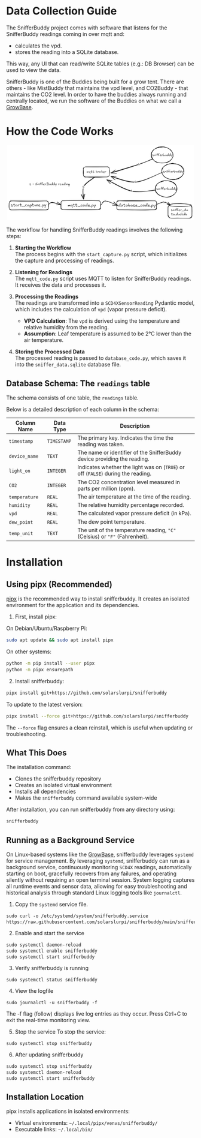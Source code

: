 # Data Collection Guide

The SnifferBuddy project comes with software that listens for the SnifferBuddy readings coming in over mqtt and:
- calculates the vpd.
- stores the reading into a SQLite database. 

This way, any UI that can read/write SQLite tables (e.g.: DB Browser) can be used to view the data.

SnifferBuddy is one of the Buddies being built for a grow tent.  There are others - like MistBuddy that maintains the vpd level, and CO2Buddy - that maintains the CO2 level.  In order to have the buddies always running and centrally located, we run the software of the Buddies on what we call a [GrowBase](https://github.com/solarslurpi/GrowBase).


# How the Code Works

<p align="center">
  <img src="images/data_collection_flow.png" width="500" alt="Snifferbuddy wiring">
</p>

The workflow for handling SnifferBuddy readings involves the following steps:

1. **Starting the Workflow**  
    The process begins with the `start_capture.py` script, which initializes the capture and processing of readings.
    
2. **Listening for Readings**  
    The `mqtt_code.py` script uses MQTT to listen for SnifferBuddy readings. It receives the data and processes it.
    
3. **Processing the Readings**  
    The readings are transformed into a `SCD4XSensorReading` Pydantic model, which includes the calculation of `vpd` (vapor pressure deficit).
    - **VPD Calculation**: The `vpd` is derived using the temperature and relative humidity from the reading.
    - **Assumption**: Leaf temperature is assumed to be 2°C lower than the air temperature.
4. **Storing the Processed Data**  
    The processed reading is passed to `database_code.py`, which saves it into the `sniffer_data.sqlite` database file.
## Database Schema: The `readings` table

The schema consists of one table, the `readings` table.

Below is a detailed description of each column in the schema:

| **Column Name** | **Data Type** | **Description**                                                                  |
| --------------- | ------------- | -------------------------------------------------------------------------------- |
| `timestamp`     | `TIMESTAMP`   | The primary key. Indicates the time the reading was taken.                       |
| `device_name`   | `TEXT`        | The name or identifier of the SnifferBuddy device providing the reading.         |
| `light_on`      | `INTEGER`     | Indicates whether the light was on (`TRUE`) or off (`FALSE`) during the reading. |
| `CO2`           | `INTEGER`     | The CO2 concentration level measured in parts per million (ppm).                 |
| `temperature`   | `REAL`        | The air temperature at the time of the reading.                                  |
| `humidity`      | `REAL`        | The relative humidity percentage recorded.                                       |
| `vpd`           | `REAL`        | The calculated vapor pressure deficit (in kPa).                                  |
| `dew_point`     | `REAL`        | The dew point temperature.                                                       |
| `temp_unit`     | `TEXT`        | The unit of the temperature reading,  `"C"` (Celsius) or `"F"` (Fahrenheit).     |
# Installation

## Using pipx (Recommended)

[pipx](https://pypa.github.io/pipx/) is the recommended way to install snifferbuddy. It creates an isolated environment for the application and its dependencies.

1. First, install pipx:

On Debian/Ubuntu/Raspberry Pi:
```bash
sudo apt update && sudo apt install pipx
```

On other systems:
```bash
python -m pip install --user pipx
python -m pipx ensurepath
```

2. Install snifferbuddy:
```bash
pipx install git+https://github.com/solarslurpi/snifferbuddy
```

To update to the latest version:
```bash
pipx install --force git+https://github.com/solarslurpi/snifferbuddy
```

The `--force` flag ensures a clean reinstall, which is useful when updating or troubleshooting.

## What This Does

The installation command:
- Clones the snifferbuddy repository
- Creates an isolated virtual environment
- Installs all dependencies
- Makes the `snifferbuddy` command available system-wide

After installation, you can run snifferbuddy from any directory using:
```bash
snifferbuddy
```
## Running as a Background Service

On Linux-based systems like the [GrowBase](https://github.com/solarslurpi/GrowBase), snifferbuddy leverages `systemd` for service management.  By leveraging `systemd`, snifferbuddy can run as a background service, continuously monitoring `SCD4X` readings, automatically starting on boot, gracefully recovers from any failures, and operating silently without requiring an open terminal session.  System logging captures all runtime events and sensor data, allowing for easy troubleshooting and historical analysis through standard Linux logging tools like `journalctl`.

1. Copy the `systemd` service file.
```
sudo curl -o /etc/systemd/system/snifferbuddy.service https://raw.githubusercontent.com/solarslurpi/snifferbuddy/main/snifferbuddy.service
```

2. Enable and start the service
```
sudo systemctl daemon-reload
sudo systemctl enable snifferbuddy
sudo systemctl start snifferbuddy
```

3. Verify snifferbuddy is running
```
sudo systemctl status snifferbuddy
```

4. View the logfile

```
sudo journalctl -u snifferbuddy -f
```
The -f flag (follow) displays live log entries as they occur. Press Ctrl+C to exit the real-time monitoring view.

5. Stop the service
To stop the service:
```
sudo systemctl stop snifferbuddy
```

6. After updating snifferbuddy
```
sudo systemctl stop snifferbuddy
sudo systemctl daemon-reload
sudo systemctl start snifferbuddy
```


## Installation Location

pipx installs applications in isolated environments:
- Virtual environments: `~/.local/pipx/venvs/snifferbuddy/`
- Executable links: `~/.local/bin/`

